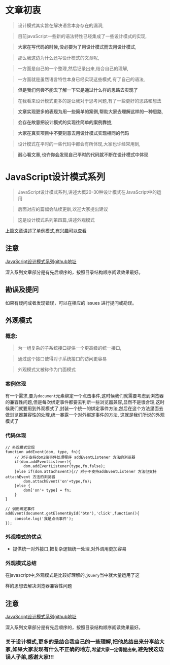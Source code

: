 # 文章初衷

> 设计模式其实旨在解决语言本身存在的漏洞,

> 目前javaScript一些新的语法特性已经集成了一些设计模式的实现,

> **大家在写代码的时候,没必要为了用设计模式而去用设计模式**,

> 那么我这边为什么还写设计模式的文章呢,

> 一方面是自己的一个整理,然后记录出来,结合自己的理解,

> 一方面就是虽然语言特性本身已经实现这些模式,有了自己的语法,

> **但是我们何尝不能去了解一下它是通过什么样的思路去实现了**

> 在我看来设计模式更多的是让我对于思考问题,有了一些更好的思路和想法

> **文章实现更多的表现为用一些简单的案例,帮助大家去理解这样的一种思路,**

> **会存在故意把设计模式的实现往简单的案例靠拢,**

> **大家在真实项目中不要刻意去用设计模式实现相同的代码**

> 设计模式在平时的一些代码中都会有所体现,大家也许经常用到,

> **耐心看文章,也许你会发现自己平时的代码就不断在设计模式中体现**


# JavaScript设计模式系列

> JavaScript设计模式系列,讲述大概20-30种设计模式在JavaScript中的运用

> 后面对应的篇幅会陆续更新,欢迎大家提出建议

> 这是设计模式系列第四篇,讲述外观模式

[上篇文章讲述了单例模式,有兴趣可以查看](https://juejin.im/post/59c474c15188256c4b725557)


## 注意

[JavaScript设计模式系列github地址](https://github.com/ToNiQian/js-design-mode)

深入系列文章部分是有先后顺序的，按照目录结构顺序阅读效果最好。

## 勘误及提问

如果有疑问或者发现错误，可以在相应的 issues 进行提问或勘误。

## 外观模式

### 概念:

> 为一组复杂的子系统接口提供一个更高级的统一接口,

> 通过这个接口使得对子系统接口的访问更容易

> 外观模式又被称作为门面模式

### 案例体现

有一个需求,要为`document`元素绑定一个点击事件,这时候我们就需要考虑到浏览器的兼容性问题,但是每次绑定事件都要去判断一些浏览器兼容,显然不是很合理,这时候我们就要用到外观模式了,封装一个统一的绑定事件方法,然后在这个方法里面去做浏览器兼容性的处理,统一暴露一个对外绑定事件的方法,
这就是我们所说的外观模式了

### 代码体现
```
// 外观模式实现
function addEvent(dom, type, fn){
    // 对于支持dom2级事件处理程序 addEventListener 方法的浏览器
    if(dom.addEventListener){
        dom.addEventListener(type,fn,false);
    }else if(dom.attachEvent){// 对于不支持addEventListener 方法但支持attachEvent 方法的浏览器
        dom.attachEvent('on'+type,fn);
    }else {
        dom['on'+ type] = fn;
    }
}

// 调用绑定事件
addEvent(document.getElementById('btn'),'click',function(){
    console.log('我是点击事件');
});
```

### 外观模式的优点

-  提供统一对外接口,把复杂逻辑统一处理,对外调用更加容易

### 外观模式总结

在javascript中,外观模式是比较好理解的,`jQuery`当中就大量运用了这

样的思想去解决浏览器兼容性问题

## 注意

[JavaScript设计模式系列github地址](https://github.com/ToNiQian/js-design-mode)

深入系列文章部分是有先后顺序的，按照目录结构顺序阅读效果最好。

### 关于设计模式,更多的是结合我自己的一些理解,把他总结出来分享给大家,如果大家发现有什么不正确的地方,`希望大家一定得提出来`,避免我这边误人子弟,感谢大家!!!